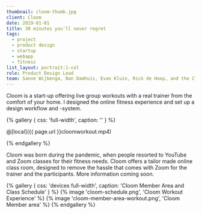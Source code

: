 ```yaml
---
thumbnail: cloom-thumb.jpg
client: Cloom
date: 2019-01-01
title: 30 minutes you'll never regret
tags:
  - project
  - product design
  - startup
  - webapp
  - fitness
list_layout: portrait:1-col
role: Product Design Lead
team: Sanne Wijbenga, Nan Damhuis, Evan Kluin, Rick de Hoop, and the Cloom team
---
```


Cloom is a start-up offering live group workouts with a real trainer from the comfort of your home. I designed the online fitness experience and set up a design workflow and -system.

{% gallery {
  css: 'full-width',
  caption: ''
} %}

@[local]({{ page.url }}cloomworkout.mp4)

{% endgallery %}

Cloom was born during the pandemic, when people resorted to YouTube and Zoom classes for their fitness needs. Cloom offers a tailor made online class room, designed to remove the hassle that comes with Zoom for the trainer and the participants. More information coming soon.

{% gallery {
  css: 'devices full-width',
  caption: 'Cloom Member Area and Class Schedule'
} %}
{% image 'cloom-schedule.png', 'Cloom Workout Experience' %}
{% image 'cloom-member-area-workout.png', 'Cloom Member area' %}
{% endgallery %}

[comment]: <> (airtable: 3 maanden eerder live en 50k bespaard)
